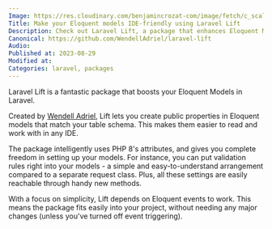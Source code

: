 ```yaml
---
Image: https://res.cloudinary.com/benjamincrozat-com/image/fetch/c_scale,f_webp,q_auto,w_1200/https://life-long-bunny.fra1.digitaloceanspaces.com/media-library/production/52/lift_lnkmn9.png
Title: Make your Eloquent models IDE-friendly using Laravel Lift
Description: Check out Laravel Lift, a package that enhances Eloquent Models and makes them more IDE-friendly - all thanks to Wendell Adriel.
Canonical: https://github.com/WendellAdriel/laravel-lift
Audio:
Published at: 2023-08-29
Modified at: 
Categories: laravel, packages
---
```


Laravel Lift is a fantastic package that boosts your Eloquent Models in Laravel.
 
Created by [Wendell Adriel](https://wendelladriel.com), Lift lets you create public properties in Eloquent models that match your table schema. This makes them easier to read and work with in any IDE.

The package intelligently uses PHP 8's attributes, and gives you complete freedom in setting up your models. For instance, you can put validation rules right into your models - a simple and easy-to-understand arrangement compared to a separate request class. Plus, all these settings are easily reachable through handy new methods.
 
With a focus on simplicity, Lift depends on Eloquent events to work. This means the package fits easily into your project, without needing any major changes (unless you've turned off event triggering).